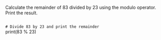 Calculate the remainder of 83 divided by 23 using the modulo operator. Print the result.

<Editor lang="python" type="exercise">
<code>
# Divide 83 by 23 and print the remainder
</code>

<solution>
print(83 % 23)
</solution>
</Editor>